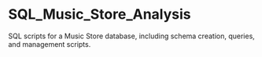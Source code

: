 # SQL_Music_Store_Analysis
SQL scripts for a Music Store database, including schema creation, queries, and management scripts.

